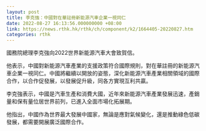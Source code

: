 ```yaml
---
layout: post
title: 李克強：中國對在華註冊新能源汽車企業一視同仁
date: 2022-08-27 16:13:56.000000000 +08:00
link: https://news.rthk.hk/rthk/ch/component/k2/1664405-20220827.htm
categories: rthk
---
```


國務院總理李克強向2022世界新能源汽車大會致賀信。

他表示，中國對新能源汽車產業的支援政策符合國際規則，對在華註冊的新能源汽車企業一視同仁。中國將繼續以開放的姿態，深化新能源汽車產業相關領域的國際合作，以合作促發展，以發展促升級，同各方實現互利共贏。

李克強表示，中國是汽車生產和消費大國，近年來新能源汽車產業發展迅速，產銷量和保有量位居世界前列，已進入全面市場化拓展期。

他指出，中國作為世界最大發展中國家，無論是應對氣候變化，還是推動綠色低碳發展，都需要開展廣泛國際合作。
